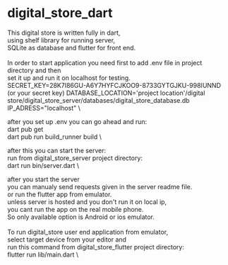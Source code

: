 # digital_store_dart
This digital store is written fully in dart,\
using shelf library for running server,\
SQLite as database and flutter for front end. \
\
In order to start application you need first to add .env file in project directory and then \
set it up and run it on localhost for testing. \
SECRET_KEY=28K7I86GU-A6Y7HYFCJKOO9-8733GYTGJKU-998IUNND (or your secret key) 
DATABASE_LOCATION='project location'/digital store/digital_store_server/databases/digital_store_database.db \
IP_ADRESS="localhost" \

after you set up .env you can go ahead and run: \
 dart pub get \
 dart pub run build_runner build \ 

after this you can start the server: \
run from digital_store_server project directory: \
 dart run bin/server.dart \

after you start the server \
you can manualy send requests given in the server readme file. \
or run the flutter app from emulator. \
unless server is hosted and you don't run it on local ip, \
you cant run the app on the real mobile phone. \
So only available option is Android or ios emulator. \
\
To run digital_store user end application from emulator, \
select target device from your editor and \
run this command from digital_store_flutter project directory: \
flutter run lib/main.dart \


